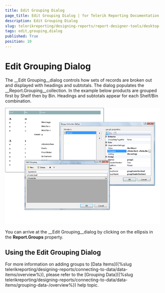 ```yaml
---
title: Edit Grouping Dialog
page_title: Edit Grouping Dialog | for Telerik Reporting Documentation
description: Edit Grouping Dialog
slug: telerikreporting/designing-reports/report-designer-tools/desktop-designers/tools/edit-grouping-dialog
tags: edit,grouping,dialog
published: True
position: 10
---
```


# Edit Grouping Dialog



The __Edit Grouping__dialog controls how sets of records are broken out and displayed with headings and subtotals. The dialog populates the __Report.Grouping__collection. In the example below products are grouped first by Shelf then by Bin. Headings and subtotals appear for each Shelf/Bin combination.

  
  ![](images/UI020.png)

You can arrive at the __Edit Grouping__dialog by 
clicking on the ellipsis in the __Report.Groups__ property.


## Using the Edit Grouping Dialog

For more information on adding groups to [Data Items]({%slug telerikreporting/designing-reports/connecting-to-data/data-items/overview%}), please refer to the [Grouping Data]({%slug telerikreporting/designing-reports/connecting-to-data/data-items/grouping-data-/overview%}) help topic.
